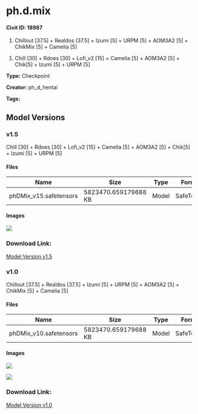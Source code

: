 # ph.d.mix

#### Civit ID: 18987

<ol><li><p>Chillout [37.5] + Realdos [37.5] + Izumi [5] + URPM [5] + AOM3A2 [5] + ChikMix [5] + Camelia [5]</p></li></ol><p></p><ol><li><p>Chill [30] + Rdoes [30] + Lofi_v2 [15] + Camelia [5] + AOM3A2 [5] + Chik[5] + Izumi [5] + URPM [5]</p></li></ol>

**Type:** Checkpoint

**Creator:** ph_d_hentai

**Tags:** 

## Model Versions

### v1.5

<p>Chill [30] + Rdoes [30] + Lofi_v2 [15] + Camelia [5] + AOM3A2 [5] + Chik[5] + Izumi [5] + URPM [5]</p>

#### Files

| Name | Size | Type | Format | Download Url | AutoV1 | AutoV2 | SHA256 | CRC32 | BLAKE3 |
| --- | --- | --- | --- | --- | --- | --- | --- | --- | --- |
| phDMix_v15.safetensors | 5823470.659179688 KB | Model | SafeTensor | https://civitai.com/api/download/models/22534 | 9ADE1D7A | E9CB928C5F | E9CB928C5FDC0EFC9B825DF073A0AD59FF3AC107B14A6B979FE23C144320BAC7 | 4D8A20B4 | 574138E76B100B2E399A3771A8A20E35FD1AB2E41755259C13312E16DDD5C80E |

#### Images

<p><img src="https://image.civitai.com/xG1nkqKTMzGDvpLrqFT7WA/afaba698-5975-4202-f4a0-7434eb612400/width=450/242476.jpeg" /></p>

### Download Link:

[Model Version v1.5](https://civitai.com/api/download/models/22534)

### v1.0

<p>Chillout [37.5] + Realdos [37.5] + Izumi [5] + URPM [5] + AOM3A2 [5] + ChikMix [5] + Camelia [5]</p>

#### Files

| Name | Size | Type | Format | Download Url | AutoV1 | AutoV2 | SHA256 | CRC32 | BLAKE3 |
| --- | --- | --- | --- | --- | --- | --- | --- | --- | --- |
| phDMix_v10.safetensors | 5823470.659179688 KB | Model | SafeTensor | https://civitai.com/api/download/models/22528 | 355A9BD3 | 0D209097E6 | 0D209097E628DA96C07FCB1CCDE94792B4C7BD596AF1DAF1BB4AB4544E9D667A | 14C3E3BB | A8C1AF5557ECD3CC930912C645BCC0A2E575BECA0281D72D1165CE80040593F0 |

#### Images

<p><img src="https://image.civitai.com/xG1nkqKTMzGDvpLrqFT7WA/7e734688-5f8f-42b5-4399-b5bd52f46500/width=450/242394.jpeg" /></p>

<p><img src="https://image.civitai.com/xG1nkqKTMzGDvpLrqFT7WA/bb25c963-cc5f-4281-defc-73c0419a2300/width=450/242393.jpeg" /></p>

### Download Link:

[Model Version v1.0](https://civitai.com/api/download/models/22528)

